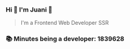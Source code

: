 ### Hi 👋 I&#39;m Juani 🦁

> I&#39;m a Frontend Web Developer SSR

### 📚 Minutes being a developer: 1839628

